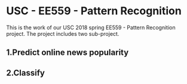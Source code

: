 # USC - EE559 - Pattern Recognition
This is the work of our USC 2018 spring EE559 - Pattern Recognition project. The project includes two sub-project.

## 1.Predict online news popularity

## 2.Classify
